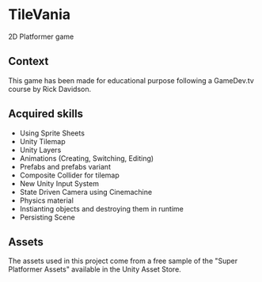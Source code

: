 # TileVania
2D Platformer game
 
## Context
This game has been made for educational purpose following a GameDev.tv course by Rick Davidson.

## Acquired skills
- Using Sprite Sheets
- Unity Tilemap
- Unity Layers
- Animations (Creating, Switching, Editing)
- Prefabs and prefabs variant
- Composite Collider for tilemap
- New Unity Input System
- State Driven Camera using Cinemachine
- Physics material
- Instianting objects and destroying them in runtime
- Persisting Scene

## Assets
The assets used in this project come from a free sample of the "Super Platformer Assets" available in the Unity Asset Store.
